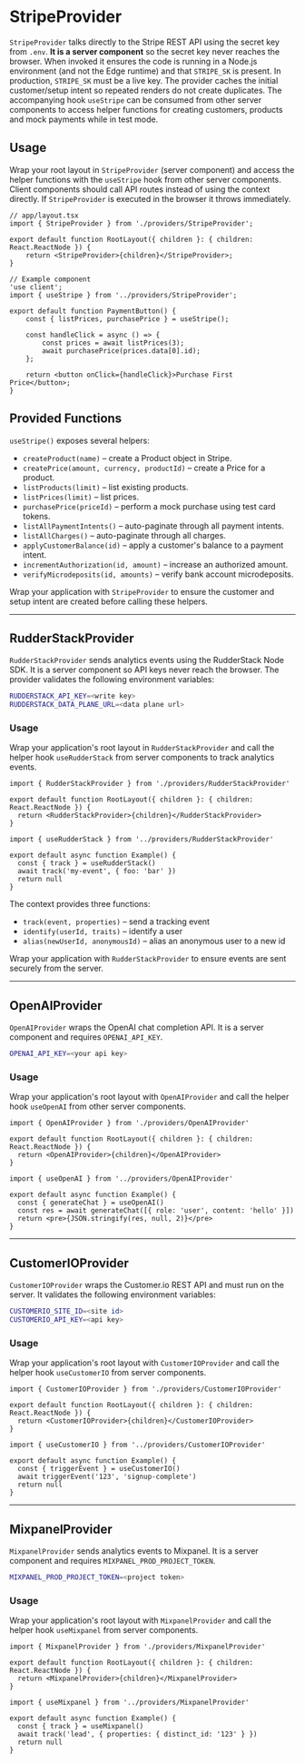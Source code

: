# StripeProvider


`StripeProvider` talks directly to the Stripe REST API using the secret key from `.env`. **It is a server component** so the secret key never reaches the browser. When invoked it ensures the code is running in a Node.js environment (and not the Edge runtime) and that `STRIPE_SK` is present. In production, `STRIPE_SK` must be a live key. The provider caches the initial customer/setup intent so repeated renders do not create duplicates. The accompanying hook `useStripe` can be consumed from other server components to access helper functions for creating customers, products and mock payments while in test mode.



## Usage


Wrap your root layout in `StripeProvider` (server component) and access the helper functions with the `useStripe` hook from other server components. Client components should call API routes instead of using the context directly. If `StripeProvider` is executed in the browser it throws immediately.


```tsx
// app/layout.tsx
import { StripeProvider } from './providers/StripeProvider';

export default function RootLayout({ children }: { children: React.ReactNode }) {
    return <StripeProvider>{children}</StripeProvider>;
}
```

```tsx
// Example component
'use client';
import { useStripe } from '../providers/StripeProvider';

export default function PaymentButton() {
    const { listPrices, purchasePrice } = useStripe();

    const handleClick = async () => {
        const prices = await listPrices(3);
        await purchasePrice(prices.data[0].id);
    };

    return <button onClick={handleClick}>Purchase First Price</button>;
}
```


## Provided Functions

`useStripe()` exposes several helpers:

- `createProduct(name)` – create a Product object in Stripe.
- `createPrice(amount, currency, productId)` – create a Price for a product.
- `listProducts(limit)` – list existing products.
- `listPrices(limit)` – list prices.
- `purchasePrice(priceId)` – perform a mock purchase using test card tokens.
- `listAllPaymentIntents()` – auto-paginate through all payment intents.
- `listAllCharges()` – auto-paginate through all charges.
- `applyCustomerBalance(id)` – apply a customer's balance to a payment intent.
- `incrementAuthorization(id, amount)` – increase an authorized amount.
- `verifyMicrodeposits(id, amounts)` – verify bank account microdeposits.

Wrap your application with `StripeProvider` to ensure the customer and setup intent are created before calling these helpers.

---

## RudderStackProvider

`RudderStackProvider` sends analytics events using the RudderStack Node SDK. It is a server component so API keys never reach the browser. The provider validates the following environment variables:

```bash
RUDDERSTACK_API_KEY=<write key>
RUDDERSTACK_DATA_PLANE_URL=<data plane url>
```

### Usage

Wrap your application's root layout in `RudderStackProvider` and call the helper hook `useRudderStack` from server components to track analytics events.

```tsx
import { RudderStackProvider } from './providers/RudderStackProvider'

export default function RootLayout({ children }: { children: React.ReactNode }) {
  return <RudderStackProvider>{children}</RudderStackProvider>
}
```

```tsx
import { useRudderStack } from '../providers/RudderStackProvider'

export default async function Example() {
  const { track } = useRudderStack()
  await track('my-event', { foo: 'bar' })
  return null
}
```

The context provides three functions:

- `track(event, properties)` – send a tracking event
- `identify(userId, traits)` – identify a user
- `alias(newUserId, anonymousId)` – alias an anonymous user to a new id

Wrap your application with `RudderStackProvider` to ensure events are sent securely from the server.

---

## OpenAIProvider

`OpenAIProvider` wraps the OpenAI chat completion API. It is a server component and requires `OPENAI_API_KEY`.

```bash
OPENAI_API_KEY=<your api key>
```

### Usage

Wrap your application's root layout with `OpenAIProvider` and call the helper hook `useOpenAI` from other server components.

```tsx
import { OpenAIProvider } from './providers/OpenAIProvider'

export default function RootLayout({ children }: { children: React.ReactNode }) {
  return <OpenAIProvider>{children}</OpenAIProvider>
}
```

```tsx
import { useOpenAI } from '../providers/OpenAIProvider'

export default async function Example() {
  const { generateChat } = useOpenAI()
  const res = await generateChat([{ role: 'user', content: 'hello' }])
  return <pre>{JSON.stringify(res, null, 2)}</pre>
}
```

---

## CustomerIOProvider

`CustomerIOProvider` wraps the Customer.io REST API and must run on the server. It validates the following environment variables:

```bash
CUSTOMERIO_SITE_ID=<site id>
CUSTOMERIO_API_KEY=<api key>
```

### Usage

Wrap your application's root layout with `CustomerIOProvider` and call the helper hook `useCustomerIO` from server components.

```tsx
import { CustomerIOProvider } from './providers/CustomerIOProvider'

export default function RootLayout({ children }: { children: React.ReactNode }) {
  return <CustomerIOProvider>{children}</CustomerIOProvider>
}
```

```tsx
import { useCustomerIO } from '../providers/CustomerIOProvider'

export default async function Example() {
  const { triggerEvent } = useCustomerIO()
  await triggerEvent('123', 'signup-complete')
  return null
}
```

---

## MixpanelProvider

`MixpanelProvider` sends analytics events to Mixpanel. It is a server component and requires `MIXPANEL_PROD_PROJECT_TOKEN`.

```bash
MIXPANEL_PROD_PROJECT_TOKEN=<project token>
```

### Usage

Wrap your application's root layout with `MixpanelProvider` and call the helper hook `useMixpanel` from server components.

```tsx
import { MixpanelProvider } from './providers/MixpanelProvider'

export default function RootLayout({ children }: { children: React.ReactNode }) {
  return <MixpanelProvider>{children}</MixpanelProvider>
}
```

```tsx
import { useMixpanel } from '../providers/MixpanelProvider'

export default async function Example() {
  const { track } = useMixpanel()
  await track('lead', { properties: { distinct_id: '123' } })
  return null
}
```
